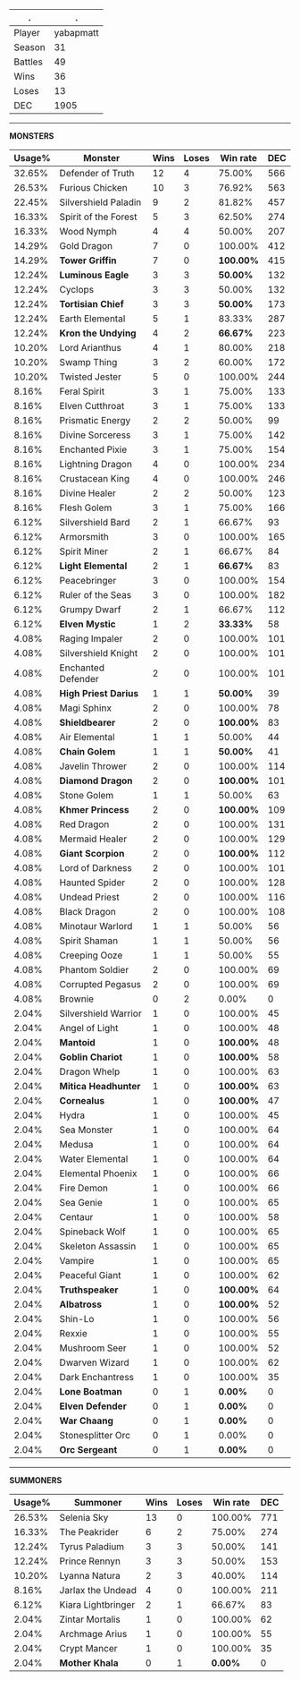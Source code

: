 .|.
|-|-
Player|yabapmatt
Season|31
Battles|49
Wins|36
Loses|13
DEC|1905

---
**MONSTERS**

Usage%|Monster|Wins|Loses|Win rate|DEC|
-|-|-|-|-|-|
32.65%|Defender of Truth|12|4|75.00%|566|
26.53%|Furious Chicken|10|3|76.92%|563|
22.45%|Silvershield Paladin|9|2|81.82%|457|
16.33%|Spirit of the Forest|5|3|62.50%|274|
16.33%|Wood Nymph|4|4|50.00%|207|
14.29%|Gold Dragon|7|0|100.00%|412|
14.29%|**Tower Griffin**|7|0|**100.00%**|415|
12.24%|**Luminous Eagle**|3|3|**50.00%**|132|
12.24%|Cyclops|3|3|50.00%|132|
12.24%|**Tortisian Chief**|3|3|**50.00%**|173|
12.24%|Earth Elemental|5|1|83.33%|287|
12.24%|**Kron the Undying**|4|2|**66.67%**|223|
10.20%|Lord Arianthus|4|1|80.00%|218|
10.20%|Swamp Thing|3|2|60.00%|172|
10.20%|Twisted Jester|5|0|100.00%|244|
8.16%|Feral Spirit|3|1|75.00%|133|
8.16%|Elven Cutthroat|3|1|75.00%|133|
8.16%|Prismatic Energy|2|2|50.00%|99|
8.16%|Divine Sorceress|3|1|75.00%|142|
8.16%|Enchanted Pixie|3|1|75.00%|154|
8.16%|Lightning Dragon|4|0|100.00%|234|
8.16%|Crustacean King|4|0|100.00%|246|
8.16%|Divine Healer|2|2|50.00%|123|
8.16%|Flesh Golem|3|1|75.00%|166|
6.12%|Silvershield Bard|2|1|66.67%|93|
6.12%|Armorsmith|3|0|100.00%|165|
6.12%|Spirit Miner|2|1|66.67%|84|
6.12%|**Light Elemental**|2|1|**66.67%**|83|
6.12%|Peacebringer|3|0|100.00%|154|
6.12%|Ruler of the Seas|3|0|100.00%|182|
6.12%|Grumpy Dwarf|2|1|66.67%|112|
6.12%|**Elven Mystic**|1|2|**33.33%**|58|
4.08%|Raging Impaler|2|0|100.00%|101|
4.08%|Silvershield Knight|2|0|100.00%|101|
4.08%|Enchanted Defender|2|0|100.00%|101|
4.08%|**High Priest Darius**|1|1|**50.00%**|39|
4.08%|Magi Sphinx|2|0|100.00%|78|
4.08%|**Shieldbearer**|2|0|**100.00%**|83|
4.08%|Air Elemental|1|1|50.00%|44|
4.08%|**Chain Golem**|1|1|**50.00%**|41|
4.08%|Javelin Thrower|2|0|100.00%|114|
4.08%|**Diamond Dragon**|2|0|**100.00%**|101|
4.08%|Stone Golem|1|1|50.00%|63|
4.08%|**Khmer Princess**|2|0|**100.00%**|109|
4.08%|Red Dragon|2|0|100.00%|131|
4.08%|Mermaid Healer|2|0|100.00%|129|
4.08%|**Giant Scorpion**|2|0|**100.00%**|112|
4.08%|Lord of Darkness|2|0|100.00%|101|
4.08%|Haunted Spider|2|0|100.00%|128|
4.08%|Undead Priest|2|0|100.00%|116|
4.08%|Black Dragon|2|0|100.00%|108|
4.08%|Minotaur Warlord|1|1|50.00%|56|
4.08%|Spirit Shaman|1|1|50.00%|56|
4.08%|Creeping Ooze|1|1|50.00%|55|
4.08%|Phantom Soldier|2|0|100.00%|69|
4.08%|Corrupted Pegasus|2|0|100.00%|69|
4.08%|Brownie|0|2|0.00%|0|
2.04%|Silvershield Warrior|1|0|100.00%|45|
2.04%|Angel of Light|1|0|100.00%|48|
2.04%|**Mantoid**|1|0|**100.00%**|48|
2.04%|**Goblin Chariot**|1|0|**100.00%**|58|
2.04%|Dragon Whelp|1|0|100.00%|63|
2.04%|**Mitica Headhunter**|1|0|**100.00%**|63|
2.04%|**Cornealus**|1|0|**100.00%**|47|
2.04%|Hydra|1|0|100.00%|45|
2.04%|Sea Monster|1|0|100.00%|64|
2.04%|Medusa|1|0|100.00%|64|
2.04%|Water Elemental|1|0|100.00%|64|
2.04%|Elemental Phoenix|1|0|100.00%|66|
2.04%|Fire Demon|1|0|100.00%|66|
2.04%|Sea Genie|1|0|100.00%|65|
2.04%|Centaur|1|0|100.00%|58|
2.04%|Spineback Wolf|1|0|100.00%|65|
2.04%|Skeleton Assassin|1|0|100.00%|65|
2.04%|Vampire|1|0|100.00%|65|
2.04%|Peaceful Giant|1|0|100.00%|62|
2.04%|**Truthspeaker**|1|0|**100.00%**|64|
2.04%|**Albatross**|1|0|**100.00%**|52|
2.04%|Shin-Lo|1|0|100.00%|56|
2.04%|Rexxie|1|0|100.00%|55|
2.04%|Mushroom Seer|1|0|100.00%|52|
2.04%|Dwarven Wizard|1|0|100.00%|62|
2.04%|Dark Enchantress|1|0|100.00%|35|
2.04%|**Lone Boatman**|0|1|**0.00%**|0|
2.04%|**Elven Defender**|0|1|**0.00%**|0|
2.04%|**War Chaang**|0|1|**0.00%**|0|
2.04%|Stonesplitter Orc|0|1|0.00%|0|
2.04%|**Orc Sergeant**|0|1|**0.00%**|0|

---
**SUMMONERS**

Usage%|Summoner|Wins|Loses|Win rate|DEC|
-|-|-|-|-|-|
26.53%|Selenia Sky|13|0|100.00%|771|
16.33%|The Peakrider|6|2|75.00%|274|
12.24%|Tyrus Paladium|3|3|50.00%|141|
12.24%|Prince Rennyn|3|3|50.00%|153|
10.20%|Lyanna Natura|2|3|40.00%|114|
8.16%|Jarlax the Undead|4|0|100.00%|211|
6.12%|Kiara Lightbringer|2|1|66.67%|83|
2.04%|Zintar Mortalis|1|0|100.00%|62|
2.04%|Archmage Arius|1|0|100.00%|55|
2.04%|Crypt Mancer|1|0|100.00%|35|
2.04%|**Mother Khala**|0|1|**0.00%**|0|
